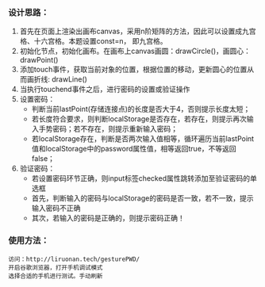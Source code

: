 ### 设计思路：

1. 首先在页面上渲染出画布canvas，采用n阶矩阵的方法，因此可以设置成九宫格、十六宫格。本题设置const=n， 即九宫格。
2. 初始化节点，初始化画布。在画布上canvas画圆：drawCircle()，画圆心：drawPoint()
3. 添加touch事件，获取当前对象的位置，根据位置的移动，更新圆心的位置从而画折线: drawLine()
4. 当执行touchend事件之后，进行密码的设置或验证操作
5. 设置密码： 
	- 判断当前lastPoint(存储连接点)的长度是否大于4，否则提示长度太短；
	- 若长度符合要求，则判断localStorage是否存在，若存在，则提示再次输入手势密码；若不存在，则提示重新输入密码；
	- 若localStorage存在，判断是否两次输入值相等，循环遍历当前lastPoint值和localStorage中的password属性值，相等返回true，不等返回false；
6. 验证密码： 
	- 若设置密码环节正确，则input标签checked属性跳转添加至验证密码的单选框
	- 首先，判断输入的密码与localStorage的密码是否一致，若不一致，提示输入密码不正确
	- 其次，若输入的密码是正确的，则提示密码正确！

### 使用方法：
	访问：http://liruonan.tech/gesturePWD/
	开启谷歌浏览器，打开手机调试模式
	选择合适的手机进行测试。手动刷新
    
